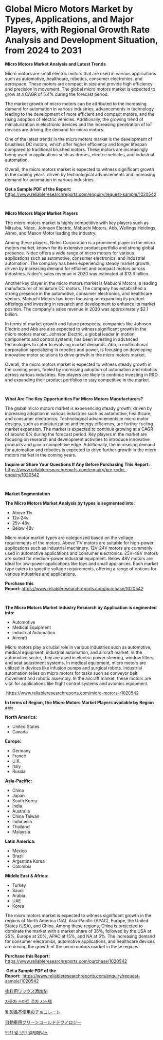 <p><h1>Global Micro Motors Market by Types, Applications, and Major Players, with Regional Growth Rate Analysis and Development Situation, from 2024 to 2031</h1></p><p><strong>Micro Motors Market Analysis and Latest Trends</strong></p>
<p><p>Micro motors are small electric motors that are used in various applications such as automotive, healthcare, robotics, consumer electronics, and aerospace. These motors are compact in size and provide high efficiency and precision in movement. The global micro motors market is expected to grow at a CAGR of 5.4% during the forecast period.</p><p>The market growth of micro motors can be attributed to the increasing demand for automation in various industries, advancements in technology leading to the development of more efficient and compact motors, and the rising adoption of electric vehicles. Additionally, the growing trend of miniaturization in electronic devices and the increasing penetration of IoT devices are driving the demand for micro motors.</p><p>One of the latest trends in the micro motors market is the development of brushless DC motors, which offer higher efficiency and longer lifespan compared to traditional brushed motors. These motors are increasingly being used in applications such as drones, electric vehicles, and industrial automation.</p><p>Overall, the micro motors market is expected to witness significant growth in the coming years, driven by technological advancements and increasing demand for automation in various industries.</p></p>
<p><strong>Get a Sample PDF of the Report:&nbsp;</strong> <a href="https://www.reliableresearchreports.com/enquiry/request-sample/1020542">https://www.reliableresearchreports.com/enquiry/request-sample/1020542</a></p>
<p>&nbsp;</p>
<p><strong>Micro Motors Major Market Players</strong></p>
<p><p>The micro motors market is highly competitive with key players such as Mitsuba, Nidec, Johnson Electric, Mabuchi Motors, Abb, Wellings Holdings, Asmo, and Maxon Motor leading the industry. </p><p>Among these players, Nidec Corporation is a prominent player in the micro motors market, known for its extensive product portfolio and strong global presence. Nidec offers a wide range of micro motors for various applications such as automotive, consumer electronics, and industrial automation. The company has been experiencing steady market growth, driven by increasing demand for efficient and compact motors across industries. Nidec's sales revenue in 2020 was estimated at $13.6 billion.</p><p>Another key player in the micro motors market is Mabuchi Motors, a leading manufacturer of miniature DC motors. The company has established a strong presence in the automotive, consumer electronics, and healthcare sectors. Mabuchi Motors has been focusing on expanding its product offerings and investing in research and development to enhance its market position. The company's sales revenue in 2020 was approximately $2.1 billion.</p><p>In terms of market growth and future prospects, companies like Johnson Electric and Abb are also expected to witness significant growth in the micro motors market. Johnson Electric, a global leader in motion components and control systems, has been investing in advanced technologies to cater to evolving market demands. Abb, a multinational corporation specializing in robotics and power, is focusing on developing innovative motor solutions to drive growth in the micro motors market.</p><p>Overall, the micro motors market is expected to witness steady growth in the coming years, fueled by increasing adoption of automation and robotics across various industries. Key players are likely to continue investing in R&D and expanding their product portfolios to stay competitive in the market.</p></p>
<p>&nbsp;</p>
<p><strong>What Are The Key Opportunities For Micro Motors Manufacturers?</strong></p>
<p><p>The global micro motors market is experiencing steady growth, driven by increasing adoption in various industries such as automotive, healthcare, and consumer electronics. Technological advancements in micro motor designs, such as miniaturization and energy efficiency, are further fueling market expansion. The market is expected to continue growing at a CAGR of around 6% during the forecast period. Key players in the market are focusing on research and development activities to introduce innovative products and gain a competitive edge. Additionally, the increasing demand for automation and robotics is expected to drive further growth in the micro motors market in the coming years.</p></p>
<p><strong>Inquire or Share Your Questions If Any Before Purchasing This Report:</strong> <a href="https://www.reliableresearchreports.com/enquiry/pre-order-enquiry/1020542">https://www.reliableresearchreports.com/enquiry/pre-order-enquiry/1020542</a></p>
<p>&nbsp;</p>
<p><strong>Market Segmentation</strong></p>
<p><strong>The Micro Motors Market Analysis by types is segmented into:</strong></p>
<p><ul><li>Above 11v</li><li>12v-24v</li><li>25v-48v</li><li>Below 48v</li></ul></p>
<p><p>Micro motor market types are categorized based on the voltage requirements of the motors. Above 11V motors are suitable for high-power applications such as industrial machinery. 12V-24V motors are commonly used in automotive applications and consumer electronics. 25V-48V motors are suited for medium-power industrial equipment. Below 48V motors are ideal for low-power applications like toys and small appliances. Each market type caters to specific voltage requirements, offering a range of options for various industries and applications.</p></p>
<p><strong>Purchase this Report:&nbsp;</strong><a href="https://www.reliableresearchreports.com/purchase/1020542">https://www.reliableresearchreports.com/purchase/1020542</a></p>
<p>&nbsp;</p>
<p><strong>The Micro Motors Market Industry Research by Application is segmented into:</strong></p>
<p><ul><li>Automotive</li><li>Medical Equipment</li><li>Industrial Automation</li><li>Aircraft</li></ul></p>
<p><p>Micro motors play a crucial role in various industries such as automotive, medical equipment, industrial automation, and aircraft market. In the automotive sector, they are used in electric power steering, window lifters, and seat adjustment systems. In medical equipment, micro motors are utilized in devices like infusion pumps and surgical robots. Industrial automation relies on micro motors for tasks such as conveyor belt movement and robotic assembly. In the aircraft market, these motors are vital for applications like flight control systems and avionics equipment.</p></p>
<p><a href="https://www.reliableresearchreports.com/micro-motors-r1020542">&nbsp;https://www.reliableresearchreports.com/micro-motors-r1020542</a></p>
<p><strong>In terms of Region, the Micro Motors Market Players available by Region are:</strong></p>
<p>
    <p> <strong> North America: </strong>
        <ul>
            <li>United States</li>
            <li>Canada</li>
        </ul>
        </p> 
    <p> <strong> Europe: </strong>
        <ul>
            <li>Germany</li>
            <li>France</li>
            <li>U.K.</li>
            <li>Italy</li>
            <li>Russia</li>
        </ul>
        </p> 
    <p> <strong> Asia-Pacific: </strong>
        <ul>
            <li>China</li>
            <li>Japan</li>
            <li>South Korea</li>
            <li>India</li>
            <li>Australia</li>
            <li>China Taiwan</li>
            <li>Indonesia</li>
            <li>Thailand</li>
            <li>Malaysia</li>
        </ul>
        </p> 
    <p> <strong> Latin America: </strong>
        <ul>
            <li>Mexico</li>
            <li>Brazil</li>
            <li>Argentina Korea</li>
            <li>Colombia</li>
        </ul>
        </p> 
    <p> <strong> Middle East & Africa: </strong>
        <ul>
            <li>Turkey</li>
            <li>Saudi</li>
            <li>Arabia</li>
            <li>UAE</li>
            <li>Korea</li>
        </ul>
    </p>
    </p>
<p><p>The micro motors market is expected to witness significant growth in the regions of North America (NA), Asia-Pacific (APAC), Europe, the United States (USA), and China. Among these regions, China is projected to dominate the market with a market share of 35%, followed by the USA at 25%, Europe at 20%, APAC at 15%, and NA at 5%. The increasing demand for consumer electronics, automotive applications, and healthcare devices are driving the growth of the micro motors market in these regions.</p></p>
<p><strong>Purchase this Report: </strong><a href="https://www.reliableresearchreports.com/purchase/1020542">https://www.reliableresearchreports.com/purchase/1020542</a></p>
<p>&nbsp;<strong>Get a Sample PDF of the Report:&nbsp;&nbsp;</strong><a href="https://www.reliableresearchreports.com/enquiry/request-sample/1020542">https://www.reliableresearchreports.com/enquiry/request-sample/1020542</a></p>
<p><strong></strong></p>
<p><p><a href="https://github.com/CarlieShields/Market-Research-Report-List-1/blob/main/414436687791.md">塗料用ワックス添加剤</a></p><p><a href="https://medium.com/@munchkin678568/%EC%9E%90%EB%8F%99%EC%B0%A8-%EC%8A%A4%EB%A7%88%ED%8A%B8-%EC%A3%BC%EC%B0%A8-%EC%8B%9C%EC%8A%A4%ED%85%9C-%EC%8B%9C%EC%9E%A5-%EC%9C%A0%ED%98%95-%EC%9D%91%EC%9A%A9-%EB%B0%8F-%EC%A7%80%EB%A6%AC%EC%97%90-%EB%8C%80%ED%95%9C-%ED%8F%AC%EA%B4%84%EC%A0%81-%ED%8F%89%EA%B0%80-09c3c9790b95">자동차 스마트 주차 시스템</a></p><p><a href="https://github.com/HershelKris/Market-Research-Report-List-1/blob/main/422552987792.md">乳製品不使用のチョコレート</a></p><p><a href="https://medium.com/@isabeleterson7845/%E8%87%AA%E5%8B%95%E8%BB%8A%E7%94%A8%E3%82%AF%E3%83%AA%E3%83%BC%E3%83%B3%E3%82%B3%E3%83%BC%E3%83%AB%E3%83%89%E3%83%86%E3%82%AF%E3%83%8E%E3%83%AD%E3%82%B8%E3%83%BC%E5%B8%82%E5%A0%B4%E5%88%86%E6%9E%90%E3%81%A82024%E5%B9%B4%E3%81%8B%E3%82%892031%E5%B9%B4%E3%81%BE%E3%81%A7%E3%81%AE%E4%BA%88%E6%B8%AC%E3%81%95%E3%82%8C%E3%82%8B%E8%A6%8F%E6%A8%A1-a431ffe7ad10">自動車用クリーンコールドテクノロジー</a></p><p><a href="https://medium.com/@eltaroberts01/%EC%95%88%EC%A0%84-%EB%B0%8F-%EB%B3%B4%EC%95%88-%ED%85%94%EB%A0%88%EB%A7%A4%ED%8B%B1%EC%8A%A4-%EC%8B%9C%EC%9E%A5-%EA%B7%9C%EB%AA%A8-cagr-%ED%8A%B8%EB%A0%8C%EB%93%9C-2024-2030-683ac9f2a25c">안전 및 보안 텔레매틱스</a></p></p>